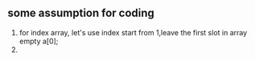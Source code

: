 ## some assumption for coding
1. for index array, let's use index start from 1,leave the first slot in array empty a[0];
2.